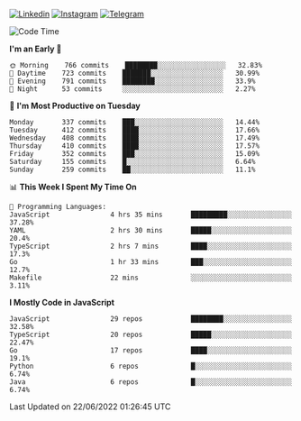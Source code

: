 [![Linkedin](https://img.shields.io/badge/-Archie-blue?style=flat-square&labelColor=gray&logo=Linkedin&logoColor=white&link=https://www.linkedin.com/in/archisdi)](https://www.linkedin.com/in/archisdi)
[![Instagram](https://img.shields.io/badge/-@archisdi-orange?style=flat-square&labelColor=gray&logo=Instagram&logoColor=white&link=https://www.instagram.com/archisdi)](https://www.instagram.com/archisdi)
[![Telegram](https://img.shields.io/badge/-aai-informational?style=flat-square&labelColor=gray&logo=telegram&logoColor=white&link=https://t.me/archisdi)](https://t.me/archisdi)

<!--START_SECTION:waka-->
![Code Time](http://img.shields.io/badge/Code%20Time-0%20secs-blue)

**I'm an Early 🐤** 

```text
🌞 Morning    766 commits    ████████░░░░░░░░░░░░░░░░░   32.83% 
🌆 Daytime    723 commits    ███████░░░░░░░░░░░░░░░░░░   30.99% 
🌃 Evening    791 commits    ████████░░░░░░░░░░░░░░░░░   33.9% 
🌙 Night      53 commits     ░░░░░░░░░░░░░░░░░░░░░░░░░   2.27%

```
📅 **I'm Most Productive on Tuesday** 

```text
Monday       337 commits    ███░░░░░░░░░░░░░░░░░░░░░░   14.44% 
Tuesday      412 commits    ████░░░░░░░░░░░░░░░░░░░░░   17.66% 
Wednesday    408 commits    ████░░░░░░░░░░░░░░░░░░░░░   17.49% 
Thursday     410 commits    ████░░░░░░░░░░░░░░░░░░░░░   17.57% 
Friday       352 commits    ███░░░░░░░░░░░░░░░░░░░░░░   15.09% 
Saturday     155 commits    █░░░░░░░░░░░░░░░░░░░░░░░░   6.64% 
Sunday       259 commits    ██░░░░░░░░░░░░░░░░░░░░░░░   11.1%

```


📊 **This Week I Spent My Time On** 

```text
💬 Programming Languages: 
JavaScript               4 hrs 35 mins       █████████░░░░░░░░░░░░░░░░   37.28% 
YAML                     2 hrs 30 mins       █████░░░░░░░░░░░░░░░░░░░░   20.4% 
TypeScript               2 hrs 7 mins        ████░░░░░░░░░░░░░░░░░░░░░   17.3% 
Go                       1 hr 33 mins        ███░░░░░░░░░░░░░░░░░░░░░░   12.7% 
Makefile                 22 mins             ░░░░░░░░░░░░░░░░░░░░░░░░░   3.11%

```

**I Mostly Code in JavaScript** 

```text
JavaScript               29 repos            ████████░░░░░░░░░░░░░░░░░   32.58% 
TypeScript               20 repos            █████░░░░░░░░░░░░░░░░░░░░   22.47% 
Go                       17 repos            ████░░░░░░░░░░░░░░░░░░░░░   19.1% 
Python                   6 repos             █░░░░░░░░░░░░░░░░░░░░░░░░   6.74% 
Java                     6 repos             █░░░░░░░░░░░░░░░░░░░░░░░░   6.74%

```



 Last Updated on 22/06/2022 01:26:45 UTC
<!--END_SECTION:waka-->